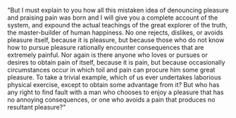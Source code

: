 "But I must explain to you how all this mistaken idea of denouncing pleasure and praising pain was born and I will give you a complete account of the system, and 
expound the actual teachings of the great explorer of the truth, the master-builder of human happiness. 
No one rejects, dislikes, or avoids pleasure itself, because it is pleasure, 
but because those who do not know how to pursue pleasure rationally encounter consequences that are extremely painful. Nor again is there anyone who loves or pursues or desires to 
obtain pain of itself, because it is pain, but because occasionally circumstances 
occur in which toil and pain can procure him some great pleasure. To take a trivial example, which 
of us ever undertakes laborious physical exercise, except to obtain some 
advantage from it? But who has any right to find fault with a man who chooses to enjoy a pleasure that has no 
annoying consequences, or one who avoids a pain that produces no resultant pleasure?" 